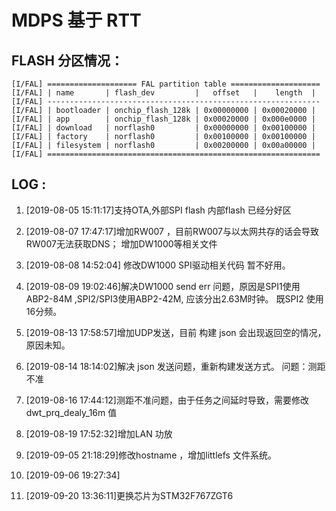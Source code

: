 # MDPS 基于 RTT 

## FLASH 分区情况：
```
[I/FAL] ==================== FAL partition table ====================
[I/FAL] | name       | flash_dev         |   offset   |    length  |
[I/FAL] -------------------------------------------------------------
[I/FAL] | bootloader | onchip_flash_128k | 0x00000000 | 0x00020000 |
[I/FAL] | app        | onchip_flash_128k | 0x00020000 | 0x000e0000 |
[I/FAL] | download   | norflash0         | 0x00000000 | 0x00100000 |
[I/FAL] | factory    | norflash0         | 0x00100000 | 0x00100000 |
[I/FAL] | filesystem | norflash0         | 0x00200000 | 0x00a00000 |
[I/FAL] =============================================================
```

## LOG :

1. [2019-08-05 15:11:17]支持OTA,外部SPI flash 内部flash 已经分好区

2. [2019-08-07 17:47:17]增加RW007 ，目前RW007与以太网共存的话会导致 RW007无法获取DNS； 增加DW1000等相关文件

3. [2019-08-08 14:52:04] 修改DW1000 SPI驱动相关代码 暂不好用。

4. [2019-08-09 19:02:46]解决DW1000 send err 问题，原因是SPI1使用ABP2-84M ,SPI2/SPI3使用ABP2-42M, 应该分出2.63M时钟。  既SPI2 使用16分频。

5. [2019-08-13 17:58:57]增加UDP发送，目前 构建 json 会出现返回空的情况，原因未知。

6. [2019-08-14 18:14:02]解决 json 发送问题，重新构建发送方式。 问题：测距不准

7. [2019-08-16 17:44:12]测距不准问题，由于任务之间延时导致，需要修改 dwt_prq_dealy_16m 值

8. [2019-08-19 17:52:32]增加LAN 功放

9. [2019-09-05 21:18:29]修改hostname ，增加littlefs 文件系统。

10. [2019-09-06 19:27:34] 

11. [2019-09-20 13:36:11]更换芯片为STM32F767ZGT6